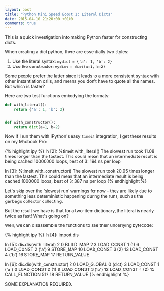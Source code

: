 ```yaml
---
layout: post
title: "Python Mini Speed Boost 1: Literal Dicts"
date: 2015-04-10 21:20:00 +0100
comments: true
---
```


This is a quick investigation into making Python faster for constructing dicts.

When creating a dict python, there are essentially two styles:

1. Use the literal syntax: `mydict = {'a': 1, 'b': 2}`
2. Use the constructor: `mydict = dict(a=1, b=2)`

Some people prefer the latter since it leads to a more consistent syntax with
other instantiation calls, and means you don't have to quote all the names. But
which is faster?

Here are two test functions embodying the formats:

```python
def with_literal():
    return {'a': 1, 'b': 2}


def with_constructor():
    return dict(a=1, b=2)
```

Now if I run them with IPython's easy `timeit` integration, I get these results
on my Macbook Pro:

{% highlight ipy %}
In [2]: %timeit with_literal()
The slowest run took 11.08 times longer than the fastest. This could mean that an intermediate result is being cached
10000000 loops, best of 3: 194 ns per loop

In [3]: %timeit with_constructor()
The slowest run took 20.95 times longer than the fastest. This could mean that an intermediate result is being cached
1000000 loops, best of 3: 387 ns per loop
{% endhighlight %}

Let's skip over the 'slowest run' warnings for now - they are likely due to
something less deterministic happening during the runs, such as the garbage
collector collecting.

But the result we have is that for a two-item dictionary, the literal is nearly
twice as fast! What's going on?

Well, we can disassemble the functions to see their underlying bytecode:

{% highlight ipy %}
In [4]: import dis

In [5]: dis.dis(with_literal)
  2           0 BUILD_MAP                2
              3 LOAD_CONST               1 (1)
              6 LOAD_CONST               2 ('a')
              9 STORE_MAP
             10 LOAD_CONST               3 (2)
             13 LOAD_CONST               4 ('b')
             16 STORE_MAP
             17 RETURN_VALUE

In [6]: dis.dis(with_constructor)
  2           0 LOAD_GLOBAL              0 (dict)
              3 LOAD_CONST               1 ('a')
              6 LOAD_CONST               2 (1)
              9 LOAD_CONST               3 ('b')
             12 LOAD_CONST               4 (2)
             15 CALL_FUNCTION          512
             18 RETURN_VALUE
{% endhighlight %}

SOME EXPLANATION REQUIRED.
